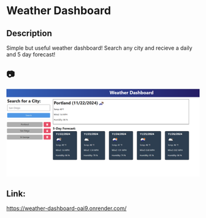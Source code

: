 # Weather Dashboard

## Description
Simple but useful weather dashboard! Search any city and recieve a daily and 5 day forecast!

## 📷
 ![alt text](Weather-Dashboard-Screenshot.png)

## Link:
https://weather-dashboard-oai9.onrender.com/
